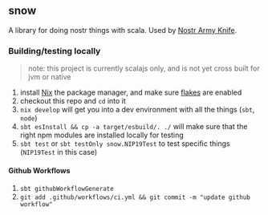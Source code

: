 ## snow
A library for doing nostr things with scala. Used by [Nostr Army Knife](https://nak.nostr.com).

### Building/testing locally

> note: this project is currently scalajs only, and is not yet cross built for jvm or native

1. install [Nix](https://nixos.org) the package manager, and make sure [flakes](https://wiki.nixos.org/wiki/Flakes) are enabled
2. checkout this repo and `cd` into it
3. `nix develop` will get you into a dev environment with all the things (`sbt`, `node`)
4. `sbt esInstall && cp -a target/esbuild/. ./` will make sure that the right npm
    modules are installed locally for testing
5. `sbt test` or `sbt testOnly snow.NIP19Test` to test specific things (`NIP19Test` in this case)

#### Github Workflows

1. `sbt githubWorkflowGenerate`
2.  `git add .github/workflows/ci.yml && git commit -m "update github workflow"`